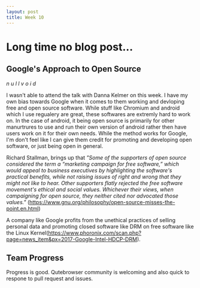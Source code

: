```yaml
---
layout: post
title: Week 10
---
```

# Long time no blog post...

## Google's Approach to Open Source

_n u l l   v o i d_

I wasn't able to attend the talk with Danna Kelmer on this week. I have my own bias towards Google when it comes to them working and devloping free and open source software. While stuff like Chromium and android which I use regualery are great, these softwares are extremly hard to work on. In the case of android, it being open source is primarily for other manurtrures to use and run their own version of android rather then have users work on it for their own needs. While the method works for Google, I'm don't feel like I can give them credit for promoting and developing open software, or just being open in general.

Richard Stallman, brings up that _"Some of the supporters of open source considered the term a “marketing campaign for free software,” which would appeal to business executives by highlighting the software's practical benefits, while not raising issues of right and wrong that they might not like to hear. Other supporters flatly rejected the free software movement's ethical and social values. Whichever their views, when campaigning for open source, they neither cited nor advocated those values."_ (https://www.gnu.org/philosophy/open-source-misses-the-point.en.html)

A company like Google profits from the unethical practices of selling personal data and promoting closed software like DRM on free software like the Linux Kernel(https://www.phoronix.com/scan.php?page=news_item&px=2017-Google-Intel-HDCP-DRM). 

## Team Progress
Progress is good. Qutebrowser community is welcoming and also quick to respone to pull request and issues.
